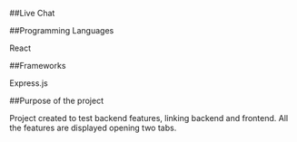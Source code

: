 ##Live Chat

##Programming Languages

React

##Frameworks

Express.js

##Purpose of the project

Project created to test backend features, linking backend and frontend.
All the features are displayed opening two tabs.

